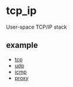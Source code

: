 # tcp_ip

User-space TCP/IP stack

## example
- [tcp](https://github.com/rustp2p/tcp_ip/blob/main/examples/tcp.rs)
- [udp](https://github.com/rustp2p/tcp_ip/blob/main/examples/udp.rs)
- [icmp](https://github.com/rustp2p/tcp_ip/blob/main/examples/icmp.rs)
- [proxy](https://github.com/rustp2p/tcp_ip/blob/main/examples/tcp-proxy.rs)